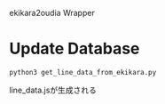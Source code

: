 ekikara2oudia Wrapper

# Update Database
```
python3 get_line_data_from_ekikara.py
```
line_data.jsが生成される